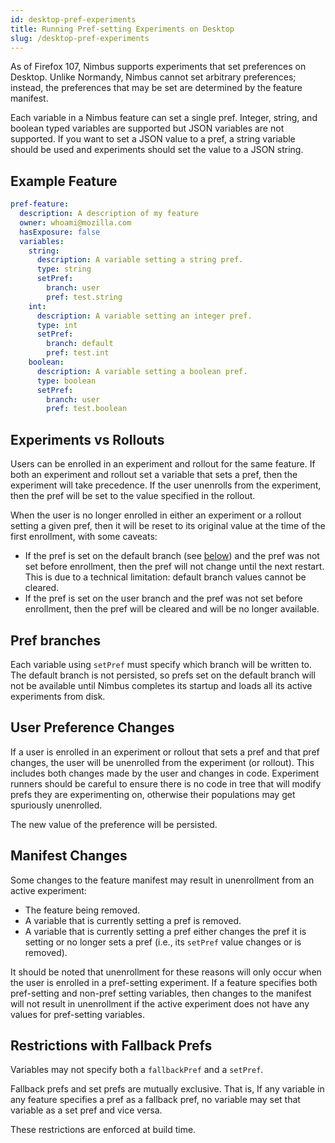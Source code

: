 ```yaml
---
id: desktop-pref-experiments
title: Running Pref-setting Experiments on Desktop
slug: /desktop-pref-experiments
---
```


As of Firefox 107, Nimbus supports experiments that set preferences on Desktop.
Unlike Normandy, Nimbus cannot set arbitrary preferences; instead, the
preferences that may be set are determined by the feature manifest.

Each variable in a Nimbus feature can set a single pref. Integer, string, and
boolean typed variables are supported but JSON variables are not supported. If
you want to set a JSON value to a pref, a string variable should be used and
experiments should set the value to a JSON string.

## Example Feature

```yaml
pref-feature:
  description: A description of my feature
  owner: whoami@mozilla.com
  hasExposure: false
  variables:
    string:
      description: A variable setting a string pref.
      type: string
      setPref:
        branch: user
        pref: test.string
    int:
      description: A variable setting an integer pref.
      type: int
      setPref:
        branch: default
        pref: test.int
    boolean:
      description: A variable setting a boolean pref.
      type: boolean
      setPref:
        branch: user
        pref: test.boolean
```

## Experiments vs Rollouts

Users can be enrolled in an experiment and rollout for the same feature. If both
an experiment and rollout set a variable that sets a pref, then the experiment
will take precedence. If the user unenrolls from the experiment, then the pref
will be set to the value specified in the rollout.

When the user is no longer enrolled in either an experiment or a rollout setting
a given pref, then it will be reset to its original value at the time of the
first enrollment, with some caveats:

* If the pref is set on the default branch (see [below](#pref-branches)) and the
  pref was not set before enrollment, then the pref will not change until the
  next restart. This is due to a technical limitation: default branch values
  cannot be cleared.
* If the pref is set on the user branch and the pref was not set before
  enrollment, then the pref will be cleared and will be no longer available.

## Pref branches

Each variable using `setPref` must specify which branch will be written to.
The default branch is not persisted, so prefs set on the default branch will not
be available until Nimbus completes its startup and loads all its active
experiments from disk.

## User Preference Changes

If a user is enrolled in an experiment or rollout that sets a pref and that pref
changes, the user will be unenrolled from the experiment (or rollout). This
includes both changes made by the user and changes in code. Experiment runners
should be careful to ensure there is no code in tree that will modify prefs they
are experimenting on, otherwise their populations may get spuriously unenrolled.

The new value of the preference will be persisted.

## Manifest Changes

Some changes to the feature manifest may result in unenrollment from an active
experiment:

* The feature being removed.
* A variable that is currently setting a pref is removed.
* A variable that is currently setting a pref either changes the pref it is
  setting or no longer sets a pref (i.e., its `setPref` value changes or is
  removed).

It should be noted that unenrollment for these reasons will only occur when the
user is enrolled in a pref-setting experiment. If a feature specifies both
pref-setting and non-pref setting variables, then changes to the manifest will
not result in unenrollment if the active experiment does not have any values for
pref-setting variables.

## Restrictions with Fallback Prefs

Variables may not specify both a `fallbackPref` and a `setPref`.

Fallback prefs and set prefs are mutually exclusive. That is, If any variable in
any feature specifies a pref as a fallback pref, no variable may set that
variable as a set pref and vice versa.

These restrictions are enforced at build time.
